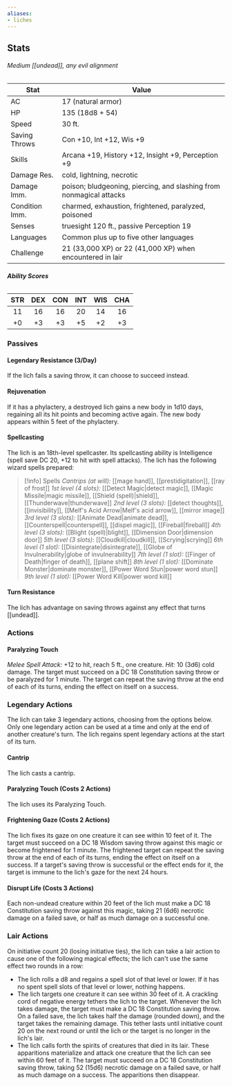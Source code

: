 ```yaml
---
aliases:
- liches
---
```

## Stats
###### *Medium [[undead]], any evil alignment*
| Stat           | Value                                                               |
| -------------- | ------------------------------------------------------------------- |
| AC             | 17 (natural armor)                                                  |
| HP             | 135 (18d8 + 54)                                                     |
| Speed          | 30 ft.                                                              |
| Saving Throws  | Con +10, Int +12, Wis +9                                            |
| Skills         | Arcana +19, History +12, Insight +9, Perception +9                  |
| Damage Res.    | cold, lightning, necrotic                                           |
| Damage Imm.    | poison; bludgeoning, piercing, and slashing from nonmagical attacks |
| Condition Imm. | charmed, exhaustion, frightened, paralyzed, poisoned                |
| Senses         | truesight 120 ft., passive Perception 19                            |
| Languages      | Common plus up to five other languages                              |
| Challenge      | 21 (33,000 XP) or 22 (41,000 XP) when encountered in lair           |
###### **Ability Scores**
| STR | DEX | CON | INT | WIS | CHA |
|:---:|:---:|:---:|:---:|:---:|:---:|
| 11  | 16  | 16  | 20  | 14  | 16  |
| +0  | +3  | +3  | +5  | +2  | +3  |
### Passives
#### Legendary Resistance (3/Day)
If the lich fails a saving throw, it can choose to succeed instead.
#### Rejuvenation
If it has a phylactery, a destroyed lich gains a new body in 1d10 days, regaining all its hit points and becoming active again. The new body appears within 5 feet of the phylactery.
#### Spellcasting
The lich is an 18th-level spellcaster. Its spellcasting ability is Intelligence (spell save DC 20, +12 to hit with spell attacks). The lich has the following wizard spells prepared:
>[!info] Spells
>*Cantrips (at will):* [[mage hand]], [[prestidigitation]], [[ray of frost]]
>*1st level (4 slots):* [[Detect Magic|detect magic]], [[Magic Missile|magic missile]], [[Shield (spell)|shield]], [[Thunderwave|thunderwave]]
>*2nd level (3 slots):* [[detect thoughts]], [[invisibility]], [[Melf's Acid Arrow|Melf's acid arrow]], [[mirror image]]
>*3rd level (3 slots):* [[Animate Dead|animate dead]], [[Counterspell|counterspell]], [[dispel magic]], [[Fireball|fireball]]
>*4th level (3 slots):* [[Blight (spell)|blight]], [[Dimension Door|dimension door]]
>*5th level (3 slots):* [[Cloudkill|cloudkill]], [[Scrying|scrying]]
>*6th level (1 slot):* [[Disintegrate|disintegrate]], [[Globe of Invulnerability|globe of invulnerability]]
>*7th level (1 slot):* [[Finger of Death|finger of death]], [[plane shift]]
>*8th level (1 slot):* [[Dominate Monster|dominate monster]], [[Power Word Stun|power word stun]]
>*9th level (1 slot):* [[Power Word Kill|power word kill]]
#### Turn Resistance
The lich has advantage on saving throws against any effect that turns [[undead]].
### Actions
#### Paralyzing Touch
_Melee Spell Attack:_ +12 to hit, reach 5 ft., one creature. 
_Hit:_ 10 (3d6) cold damage. The target must succeed on a DC 18 Constitution saving throw or be paralyzed for 1 minute. The target can repeat the saving throw at the end of each of its turns, ending the effect on itself on a success.
### Legendary  Actions
The lich can take 3 legendary actions, choosing from the options below. Only one legendary action can be used at a time and only at the end of another creature's turn. The lich regains spent legendary actions at the start of its turn.
#### Cantrip
The lich casts a cantrip.
#### Paralyzing Touch (Costs 2 Actions)
The lich uses its Paralyzing Touch.
#### Frightening Gaze (Costs 2 Actions)
The lich fixes its gaze on one creature it can see within 10 feet of it. The target must succeed on a DC 18 Wisdom saving throw against this magic or become frightened for 1 minute. The frightened target can repeat the saving throw at the end of each of its turns, ending the effect on itself on a success. If a target's saving throw is successful or the effect ends for it, the target is immune to the lich's gaze for the next 24 hours.
#### Disrupt Life (Costs 3 Actions)
Each non-undead creature within 20 feet of the lich must make a DC 18 Constitution saving throw against this magic, taking 21 (6d6) necrotic damage on a failed save, or half as much damage on a successful one.
### Lair Actions
On initiative count 20 (losing initiative ties), the lich can take a lair action to cause one of the following magical effects; the lich can't use the same effect two rounds in a row:
- The lich rolls a d8 and regains a spell slot of that level or lower. If it has no spent spell slots of that level or lower, nothing happens.
- The lich targets one creature it can see within 30 feet of it. A crackling cord of negative energy tethers the lich to the target. Whenever the lich takes damage, the target must make a DC 18 Constitution saving throw. On a failed save, the lich takes half the damage (rounded down), and the target takes the remaining damage. This tether lasts until initiative count 20 on the next round or until the lich or the target is no longer in the lich's lair.
- The lich calls forth the spirits of creatures that died in its lair. These apparitions materialize and attack one creature that the lich can see within 60 feet of it. The target must succeed on a DC 18 Constitution saving throw, taking 52 (15d6) necrotic damage on a failed save, or half as much damage on a success. The apparitions then disappear.